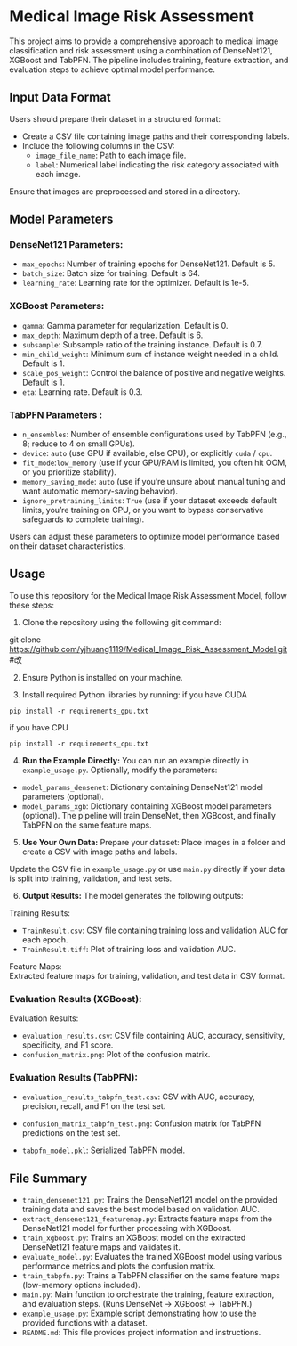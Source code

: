 # Medical Image Risk Assessment

This project aims to provide a comprehensive approach to medical image classification and risk assessment using a combination of DenseNet121, XGBoost and TabPFN. The pipeline includes training, feature extraction, and evaluation steps to achieve optimal model performance.

## Input Data Format
Users should prepare their dataset in a structured format:
- Create a CSV file containing image paths and their corresponding labels.
- Include the following columns in the CSV:
  - `image_file_name`: Path to each image file.
  - `label`: Numerical label indicating the risk category associated with each image.

Ensure that images are preprocessed and stored in a directory.

## Model Parameters
### DenseNet121 Parameters:
- `max_epochs`: Number of training epochs for DenseNet121. Default is 5.
- `batch_size`: Batch size for training. Default is 64.
- `learning_rate`: Learning rate for the optimizer. Default is 1e-5.

### XGBoost Parameters:
- `gamma`: Gamma parameter for regularization. Default is 0.
- `max_depth`: Maximum depth of a tree. Default is 6.
- `subsample`: Subsample ratio of the training instance. Default is 0.7.
- `min_child_weight`: Minimum sum of instance weight needed in a child. Default is 1.
- `scale_pos_weight`: Control the balance of positive and negative weights. Default is 1.
- `eta`: Learning rate. Default is 0.3.

### TabPFN Parameters :

- `n_ensembles`: Number of ensemble configurations used by TabPFN (e.g., 8; reduce to 4 on small GPUs).
- `device`: `auto` (use GPU if available, else CPU), or explicitly `cuda` / `cpu`.
- `fit_mode`:`low_memory` (use if your GPU/RAM is limited, you often hit OOM, or you prioritize stability).
- `memory_saving_mode`: `auto` (use if you’re unsure about manual tuning and want automatic memory-saving behavior).
- `ignore_pretraining_limits`: `True`  (use if your dataset exceeds default limits, you’re training on CPU, or you want to bypass conservative safeguards to complete training).


Users can adjust these parameters to optimize model performance based on their dataset characteristics.

## Usage

To use this repository for the Medical Image Risk Assessment Model, follow these steps:

1. Clone the repository using the following git command:
   
  git clone https://github.com/yjhuang1119/Medical_Image_Risk_Assessment_Model.git #改

2. Ensure Python is installed on your machine.

3. Install required Python libraries by running:
  if you have CUDA
  ```
  pip install -r requirements_gpu.txt
  ```
  if you have CPU
  ```
  pip install -r requirements_cpu.txt
  ```

4. **Run the Example Directly:**
  You can run an example directly in `example_usage.py`.
  Optionally, modify the parameters:
  - `model_params_densenet`: Dictionary containing DenseNet121 model parameters (optional).
  - `model_params_xgb`: Dictionary containing XGBoost model parameters (optional). The pipeline will train DenseNet, then XGBoost, and finally TabPFN on the same feature maps.

5. **Use Your Own Data:**
  Prepare your dataset:
  Place images in a folder and create a CSV with image paths and labels.

  Update the CSV file in `example_usage.py` or use `main.py` directly if your data is split into training, validation, and test sets.

6. **Output Results:**
  The model generates the following outputs:

  Training Results:
  - `TrainResult.csv`: CSV file containing training loss and validation AUC for each epoch.
  - `TrainResult.tiff`: Plot of training loss and validation AUC.

  Feature Maps:<br>
  Extracted feature maps for training, validation, and test data in CSV format.

  ### Evaluation Results (XGBoost):
  Evaluation Results:
  - `evaluation_results.csv`: CSV file containing AUC, accuracy, sensitivity, specificity, and F1 score.
  - `confusion_matrix.png`: Plot of the confusion matrix.

  ### Evaluation Results (TabPFN):
  - `evaluation_results_tabpfn_test.csv`: CSV with AUC, accuracy, precision, recall, and F1 on the test set.

  - `confusion_matrix_tabpfn_test.png`: Confusion matrix for TabPFN predictions on the test set.

  - `tabpfn_model.pkl`: Serialized TabPFN model.

## File Summary
  - `train_densenet121.py`: Trains the DenseNet121 model on the provided training data and saves the best model based on validation AUC.
  - `extract_densenet121_featuremap.py`: Extracts feature maps from the DenseNet121 model for further processing with XGBoost.
  - `train_xgboost.py`: Trains an XGBoost model on the extracted DenseNet121 feature maps and validates it.
  - `evaluate_model.py`: Evaluates the trained XGBoost model using various performance metrics and plots the confusion matrix.
  - `train_tabpfn.py`: Trains a TabPFN classifier on the same feature maps (low-memory options included).
  - `main.py`: Main function to orchestrate the training, feature extraction, and evaluation steps. (Runs DenseNet → XGBoost → TabPFN.)
  - `example_usage.py`: Example script demonstrating how to use the provided functions with a dataset.
  - `README.md`: This file provides project information and instructions.

